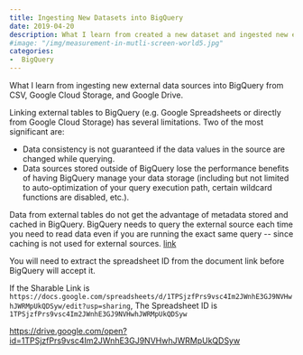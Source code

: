 ```yaml
---
title: Ingesting New Datasets into BigQuery
date: 2019-04-20 
description: What I learn from created a new dataset and ingested new external data sources into BigQuery from CSV, Google Cloud Storage, and Google Drive.
#image: "/img/measurement-in-mutli-screen-world5.jpg"
categories:
-  BigQuery
---
```


What I learn from ingesting new external data sources into BigQuery from CSV, Google Cloud Storage, and Google Drive.

Linking external tables to BigQuery (e.g. Google Spreadsheets or directly from Google Cloud Storage) has several limitations. Two of the most significant are:

- Data consistency is not guaranteed if the data values in the source are changed while querying.
- Data sources stored outside of BigQuery lose the performance benefits of having BigQuery manage your data storage (including but not limited to auto-optimization of your query execution path, certain wildcard functions are disabled, etc.).

Data from external tables do not get the advantage of metadata stored and cached in BigQuery.  BigQuery needs to query the external source each time you need to read data even if you are running the exact same query -- since caching is not used for external sources.
[link](https://cloud.google.com/bigquery/external-data-sources#external_data_source_limitations)


You will need to extract the spreadsheet ID from the document link before BigQuery will accept it. 

If the Sharable Link is 
`https://docs.google.com/spreadsheets/d/1TPSjzfPrs9vsc4Im2JWnhE3GJ9NVHwhJWRMpUkQDSyw/edit?usp=sharing`,
The Spreadsheet ID is `1TPSjzfPrs9vsc4Im2JWnhE3GJ9NVHwhJWRMpUkQDSyw`

https://drive.google.com/open?id=1TPSjzfPrs9vsc4Im2JWnhE3GJ9NVHwhJWRMpUkQDSyw